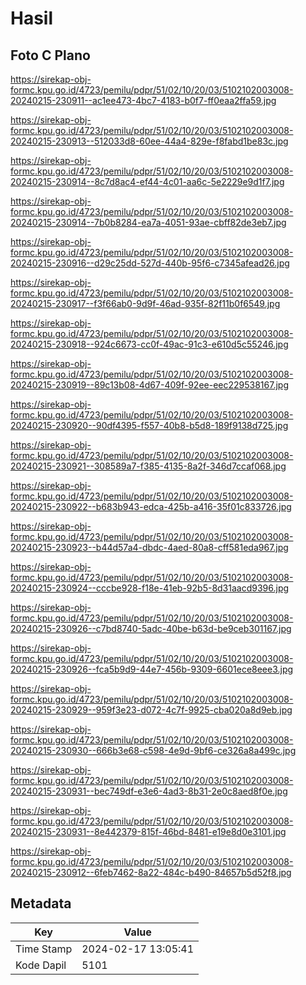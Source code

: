 # Hasil

## Foto C Plano

https://sirekap-obj-formc.kpu.go.id/4723/pemilu/pdpr/51/02/10/20/03/5102102003008-20240215-230911--ac1ee473-4bc7-4183-b0f7-ff0eaa2ffa59.jpg

https://sirekap-obj-formc.kpu.go.id/4723/pemilu/pdpr/51/02/10/20/03/5102102003008-20240215-230913--512033d8-60ee-44a4-829e-f8fabd1be83c.jpg

https://sirekap-obj-formc.kpu.go.id/4723/pemilu/pdpr/51/02/10/20/03/5102102003008-20240215-230914--8c7d8ac4-ef44-4c01-aa6c-5e2229e9d1f7.jpg

https://sirekap-obj-formc.kpu.go.id/4723/pemilu/pdpr/51/02/10/20/03/5102102003008-20240215-230914--7b0b8284-ea7a-4051-93ae-cbff82de3eb7.jpg

https://sirekap-obj-formc.kpu.go.id/4723/pemilu/pdpr/51/02/10/20/03/5102102003008-20240215-230916--d29c25dd-527d-440b-95f6-c7345afead26.jpg

https://sirekap-obj-formc.kpu.go.id/4723/pemilu/pdpr/51/02/10/20/03/5102102003008-20240215-230917--f3f66ab0-9d9f-46ad-935f-82f11b0f6549.jpg

https://sirekap-obj-formc.kpu.go.id/4723/pemilu/pdpr/51/02/10/20/03/5102102003008-20240215-230918--924c6673-cc0f-49ac-91c3-e610d5c55246.jpg

https://sirekap-obj-formc.kpu.go.id/4723/pemilu/pdpr/51/02/10/20/03/5102102003008-20240215-230919--89c13b08-4d67-409f-92ee-eec229538167.jpg

https://sirekap-obj-formc.kpu.go.id/4723/pemilu/pdpr/51/02/10/20/03/5102102003008-20240215-230920--90df4395-f557-40b8-b5d8-189f9138d725.jpg

https://sirekap-obj-formc.kpu.go.id/4723/pemilu/pdpr/51/02/10/20/03/5102102003008-20240215-230921--308589a7-f385-4135-8a2f-346d7ccaf068.jpg

https://sirekap-obj-formc.kpu.go.id/4723/pemilu/pdpr/51/02/10/20/03/5102102003008-20240215-230922--b683b943-edca-425b-a416-35f01c833726.jpg

https://sirekap-obj-formc.kpu.go.id/4723/pemilu/pdpr/51/02/10/20/03/5102102003008-20240215-230923--b44d57a4-dbdc-4aed-80a8-cff581eda967.jpg

https://sirekap-obj-formc.kpu.go.id/4723/pemilu/pdpr/51/02/10/20/03/5102102003008-20240215-230924--cccbe928-f18e-41eb-92b5-8d31aacd9396.jpg

https://sirekap-obj-formc.kpu.go.id/4723/pemilu/pdpr/51/02/10/20/03/5102102003008-20240215-230926--c7bd8740-5adc-40be-b63d-be9ceb301167.jpg

https://sirekap-obj-formc.kpu.go.id/4723/pemilu/pdpr/51/02/10/20/03/5102102003008-20240215-230926--fca5b9d9-44e7-456b-9309-6601ece8eee3.jpg

https://sirekap-obj-formc.kpu.go.id/4723/pemilu/pdpr/51/02/10/20/03/5102102003008-20240215-230929--959f3e23-d072-4c7f-9925-cba020a8d9eb.jpg

https://sirekap-obj-formc.kpu.go.id/4723/pemilu/pdpr/51/02/10/20/03/5102102003008-20240215-230930--666b3e68-c598-4e9d-9bf6-ce326a8a499c.jpg

https://sirekap-obj-formc.kpu.go.id/4723/pemilu/pdpr/51/02/10/20/03/5102102003008-20240215-230931--bec749df-e3e6-4ad3-8b31-2e0c8aed8f0e.jpg

https://sirekap-obj-formc.kpu.go.id/4723/pemilu/pdpr/51/02/10/20/03/5102102003008-20240215-230931--8e442379-815f-46bd-8481-e19e8d0e3101.jpg

https://sirekap-obj-formc.kpu.go.id/4723/pemilu/pdpr/51/02/10/20/03/5102102003008-20240215-230912--6feb7462-8a22-484c-b490-84657b5d52f8.jpg


## Metadata

| Key        | Value               |
| ---------- | ------------------- |
| Time Stamp | 2024-02-17 13:05:41 |
| Kode Dapil | 5101                |




